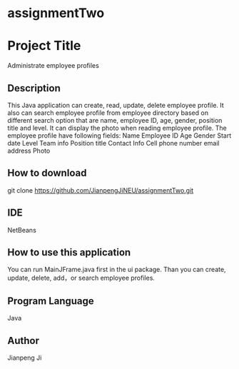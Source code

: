 # assignmentTwo
# Project Title
Administrate employee profiles
## Description
This Java application can create, read, update, delete employee profile.
It also can search employee profile from employee directory based on different search option that are name, employee ID, age, gender, position title and level.
It can display the photo when reading employee profile.
The employee profile have following fields:
Name
Employee ID
Age
Gender
Start date
Level
Team info
Position title
Contact Info
Cell phone number
email address
Photo
## How to download
git clone https://github.com/JianpengJiNEU/assignmentTwo.git

## IDE
NetBeans

## How to use this application
You can run MainJFrame.java first in the ui package. Than you can create, update, delete, add，or search employee profiles.

## Program Language
Java

## Author
Jianpeng Ji
